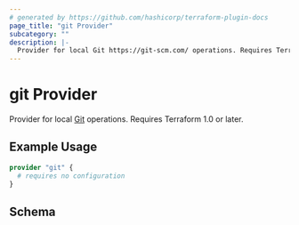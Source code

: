 ```yaml
---
# generated by https://github.com/hashicorp/terraform-plugin-docs
page_title: "git Provider"
subcategory: ""
description: |-
  Provider for local Git https://git-scm.com/ operations. Requires Terraform 1.0 or later.
---
```


# git Provider

Provider for local [Git](https://git-scm.com/) operations. Requires Terraform 1.0 or later.

## Example Usage

```terraform
provider "git" {
  # requires no configuration
}
```

<!-- schema generated by tfplugindocs -->
## Schema
